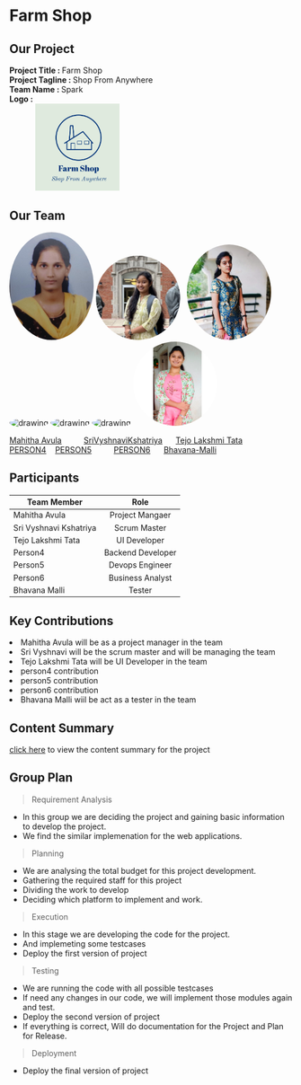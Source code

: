 # Farm Shop


## Our Project
   <strong>Project Title   :   </strong> Farm Shop<br>
   <strong>Project Tagline :   </strong>Shop From Anywhere<br>
   <strong>Team Name       :   </strong>Spark<br>
   <strong>Logo            : <br>
    &nbsp;&nbsp;&nbsp;&nbsp;&nbsp;&nbsp;&nbsp;&nbsp; &nbsp;&nbsp;&nbsp;&nbsp;  <img class='img-circle' src="Images/logo.PNG" alt="drawing" width=150px  style="border-radius:10px width=50px" />   </strong><br>
    
## Our Team

<img class='img-circle' src="Images/MahithaAvula.jpeg" alt="drawing" width="150" style="border-radius:50%" />  <img class='img-circle' src="Images/SriVyshnaviKshatriya.jpg" alt="drawing" width="150" style="border-radius:50%" /> &nbsp; 
<img class='img-circle' src="Images/TejoLakshmiT.jpg" alt="drawing" width="150" style="border-radius:50%" />  &nbsp;  <img src="Images/ADD_IMGAE_IN_FOLDER" alt="drawing" width="150" style="border-radius:50%"/>   <img class='img-circle' src="Images/ADD_IMGAE_IN_FOLDER" alt="drawing" width="150" style="border-radius:50%" />               <img class='img-circle' src="Images/ADD_IMGAE_IN_FOLDER" alt="drawing" width="150" style="border-radius:50%" />
                 <img class='img-circle' src="Images/Bhavana.jpg" alt="drawing" width="150" style="border-radius:50%">               




  [Mahitha Avula](https://github.com/MahithaAvula25) &nbsp;&nbsp;&nbsp;&nbsp;&nbsp;&nbsp;&nbsp;&nbsp; [SriVyshnaviKshatriya](https://github.com/SriVyshnaviKshatriya)             &nbsp;&nbsp;&nbsp;&nbsp;   [Tejo Lakshmi Tata](https://github.com/TejoTata)    &nbsp;&nbsp;&nbsp;&nbsp;&nbsp;   [PERSON4](https://github.com/ADD-YOUR-GITHUB) &nbsp;&nbsp;  [PERSON5](https://github.com/ADD-YOUR-GITHUB) &nbsp;&nbsp;&nbsp;&nbsp;&nbsp;&nbsp;&nbsp;&nbsp; [PERSON6](https://github.com/ADD-YOUR-GITHUB)             &nbsp;&nbsp;&nbsp;&nbsp;   [Bhavana-Malli](https://github.com/Bhavana-Malli)   




 
## Participants
|     Team Member       | Role          | 
| -------------         |:-------------:|
| Mahitha Avula         | Project Mangaer | 
| Sri Vyshnavi Kshatriya| Scrum Master   | 
| Tejo Lakshmi Tata     | UI Developer     |  
| Person4               | Backend Developer |
| Person5               | Devops Engineer  | 
| Person6               | Business Analyst     |  
| Bhavana Malli               | Tester |

## Key Contributions
<li>Mahitha Avula will be as a project manager in the team </li>
<li>Sri Vyshnavi will be the scrum master and will be managing the team</li>
<li>Tejo Lakshmi Tata will be UI Developer in the team</li>
<li>person4 contribution</li>
<li>person5 contribution</li>
<li>person6 contribution</li>
<li>Bhavana Malli wiil be act as a tester in the team</li>

## Content Summary

[click here](summary.md) to view the content summary for the project

## Group Plan

> Requirement Analysis
* In this group we are deciding the project and gaining basic information to develop the project.
* We find the similar implemenation for the web applications.

> Planning
* We are analysing the total budget for this project development.
* Gathering the required staff for this project
* Dividing the work to develop
* Deciding which platform to implement and work.

> Execution
* In this stage we are developing the code for the project.
* And implemeting some testcases
* Deploy the first version of project

> Testing
* We are running the code with all possible testcases 
* If need any changes in our code, we will implement those modules again and test.
* Deploy the second version of project
* If everything is correct, Will do documentation for the Project and Plan for Release.

> Deployment
* Deploy the final version of project


   
